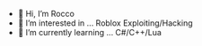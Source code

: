 - 👋 Hi, I’m Rocco
- 👀 I’m interested in ... Roblox Exploiting/Hacking
- 🌱 I’m currently learning ... C#/C++/Lua
